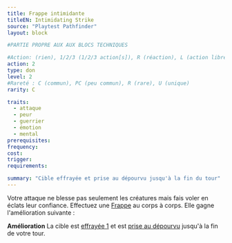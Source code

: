 ```yaml
---
title: Frappe intimidante
titleEN: Intimidating Strike
source: "Playtest Pathfinder"
layout: block

#PARTIE PROPRE AUX AUX BLOCS TECHNIQUES

#Action: (rien), 1/2/3 (1/2/3 action[s]), R (réaction), L (action libre)
action: 2
type: don
level: 2
#Rareté : C (commun), PC (peu commun), R (rare), U (unique)
rarity: C

traits:
  - attaque
  - peur
  - guerrier
  - émotion
  - mental
prerequisites: 
frequency: 
cost:
trigger: 
requirements: 

summary: "Cible effrayée et prise au dépourvu jusqu'à la fin du tour"
---
```


Votre attaque ne blesse pas seulement les créatures mais fais voler en éclats leur confiance. Effectuez une [Frappe](/ch9-jouer-à-pathfinder/actions-de-base.html#frapper) au corps à corps. Elle gagne l'amélioration suivante :

**Amélioration** La cible est [effrayée 1](/conditions/effrayé.html) et est [prise au dépourvu](/conditions/pris-au-dépourvu) jusqu'à la fin de votre tour.